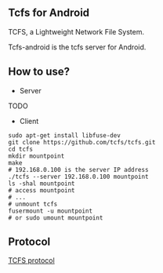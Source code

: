 ## Tcfs for Android

TCFS, a Lightweight Network File System.

Tcfs-android is the tcfs server for Android.


## How to use?

- Server

TODO

- Client

```
sudo apt-get install libfuse-dev
git clone https://github.com/tcfs/tcfs.git
cd tcfs
mkdir mountpoint
make
# 192.168.0.100 is the server IP address
./tcfs --server 192.168.0.100 mountpoint
ls -shal mountpoint
# access mountpoint
# ...
# unmount tcfs
fusermount -u mountpoint
# or sudo umount mountpoint
```

## Protocol

[TCFS protocol](https://github.com/tcfs/tcfs/blob/master/protocol.adoc)
